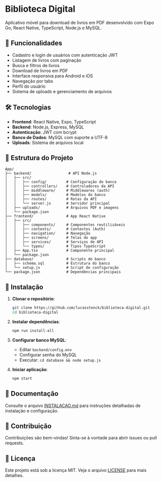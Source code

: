 # Biblioteca Digital

Aplicativo móvel para download de livros em PDF desenvolvido com Expo Go, React Native, TypeScript, Node.js e MySQL.

## 🚀 Funcionalidades

- Cadastro e login de usuários com autenticação JWT
- Listagem de livros com paginação
- Busca e filtros de livros
- Download de livros em PDF
- Interface responsiva para Android e iOS
- Navegação por tabs
- Perfil do usuário
- Sistema de uploads e gerenciamento de arquivos

## 🛠️ Tecnologias

- **Frontend**: React Native, Expo, TypeScript
- **Backend**: Node.js, Express, MySQL
- **Autenticação**: JWT com bcrypt
- **Banco de Dados**: MySQL com suporte a UTF-8
- **Uploads**: Sistema de arquivos local

## 📱 Estrutura do Projeto

```
App/
├── backend/                 # API Node.js
│   ├── src/
│   │   ├── config/         # Configuração do banco
│   │   ├── controllers/    # Controladores da API
│   │   ├── middleware/     # Middlewares (auth)
│   │   ├── models/         # Modelos do banco
│   │   ├── routes/         # Rotas da API
│   │   └── server.js       # Servidor principal
│   ├── uploads/            # Arquivos PDF e imagens
│   └── package.json
├── frontend/               # App React Native
│   ├── src/
│   │   ├── components/     # Componentes reutilizáveis
│   │   ├── contexts/       # Contextos (Auth)
│   │   ├── navigation/     # Navegação
│   │   ├── screens/        # Telas do app
│   │   ├── services/       # Serviços de API
│   │   └── types/          # Tipos TypeScript
│   ├── App.tsx             # Componente principal
│   └── package.json
├── database/               # Scripts de banco
│   ├── schema.sql          # Estrutura do banco
│   └── setup.js            # Script de configuração
└── package.json            # Dependências principais
```

## 🚀 Instalação

1. **Clonar o repositório**:
   ```bash
   git clone https://github.com/lucasstenck/biblioteca-digital.git
   cd biblioteca-digital
   ```

2. **Instalar dependências**:
   ```bash
   npm run install-all
   ```

3. **Configurar banco MySQL**:
   - Editar `backend/config.env`
   - Configurar senha do MySQL
   - Executar: `cd database && node setup.js`

4. **Iniciar aplicação**:
   ```bash
   npm start
   ```

## 📖 Documentação

Consulte o arquivo [INSTALACAO.md](INSTALACAO.md) para instruções detalhadas de instalação e configuração.

## 🤝 Contribuição

Contribuições são bem-vindas! Sinta-se à vontade para abrir issues ou pull requests.

## 📄 Licença

Este projeto está sob a licença MIT. Veja o arquivo [LICENSE](LICENSE) para mais detalhes.
